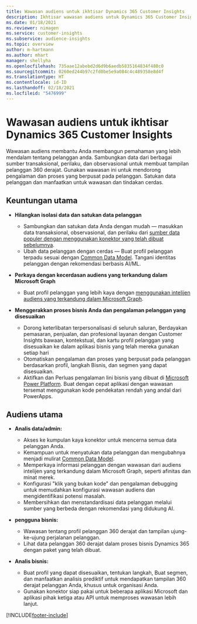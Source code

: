 ```yaml
---
title: Wawasan audiens untuk ikhtisar Dynamics 365 Customer Insights
description: Ikhtisar wawasan audiens untuk Dynamics 365 Customer Insights.
ms.date: 01/18/2021
ms.reviewer: nimagen
ms.service: customer-insights
ms.subservice: audience-insights
ms.topic: overview
author: m-hartmann
ms.author: mhart
manager: shellyha
ms.openlocfilehash: 735aae12abebd2d6d9b6aedb5835164834f480c0
ms.sourcegitcommit: 0260ed244b97c2fd0be5e9a084c4c489358e8d4f
ms.translationtype: HT
ms.contentlocale: id-ID
ms.lasthandoff: 02/18/2021
ms.locfileid: "5476999"
---
```

# <a name="audience-insights-for-dynamics-365-customer-insights-overview"></a>Wawasan audiens untuk ikhtisar Dynamics 365 Customer Insights

Wawasan audiens membantu Anda membangun pemahaman yang lebih mendalam tentang pelanggan anda. Sambungkan data dari berbagai sumber transaksional, perilaku, dan observasional untuk membuat tampilan pelanggan 360 derajat. Gunakan wawasan ini untuk mendorong pengalaman dan proses yang berpusat pada pelanggan. Satukan data pelanggan dan manfaatkan untuk wawasan dan tindakan cerdas.

## <a name="main-benefits"></a>Keuntungan utama 

- **Hilangkan isolasi data dan satukan data pelanggan**

  - Sambungkan dan satukan data Anda dengan mudah — masukkan data transaksional, observasional, dan perilaku dari [sumber data populer dengan menggunakan konektor yang telah dibuat sebelumnya](data-sources.md).
  - Ubah data pelanggan dengan cerdas — Buat profil pelanggan terpadu sesuai dengan [Common Data Model](https://docs.microsoft.com/common-data-model/). Tangani identitas pelanggan dengan rekomendasi berbasis AI/ML.

- **Perkaya dengan kecerdasan audiens yang terkandung dalam Microsoft Graph**

  - Buat profil pelanggan yang lebih kaya dengan [menggunakan intelijen audiens yang terkandung dalam Microsoft Graph](enrichment-microsoft-graph.md).  

- **Menggerakkan proses bisnis Anda dan pengalaman pelanggan yang disesuaikan**

  - Dorong keterlibatan terpersonalisasi di seluruh saluran, Berdayakan pemasaran, penjualan, dan profesional layanan dengan Customer Insights bawaan, kontekstual, dan kartu profil pelanggan yang disesuaikan ke dalam aplikasi bisnis yang telah mereka gunakan setiap hari
  - Otomatiskan pengalaman dan proses yang berpusat pada pelanggan berdasarkan profil, langkah Bisnis, dan segmen yang dapat disesuaikan.
  - Aktifkan dan Perluas pengalaman lini bisnis yang dibuat di [Microsoft Power Platform](https://powerplatform.microsoft.com/). Buat dengan cepat aplikasi dengan wawasan tersemat menggunakan kode pendekatan rendah yang andal dari PowerApps.  

## <a name="key-audiences"></a>Audiens utama

- **Analis data/admin:**

  - Akses ke kumpulan kaya konektor untuk mencerna semua data pelanggan Anda.
  - Kemampuan untuk menyatukan data pelanggan dan mengubahnya menjadi mulirat [Common Data Model](https://docs.microsoft.com/common-data-model/).
  - Memperkaya informasi pelanggan dengan wawasan dari audiens intelijen yang terkandung dalam Microsoft Graph, seperti afinitas dan minat merek.
  - Konfigurasi "klik yang bukan kode" dan pengalaman debugging untuk memudahkan konfigurasi wawasan audiens dan mengidentifikasi potensi masalah.
  - Membersihkan dan menstandardisasi data pelanggan melalui sumber yang berbeda dengan rekomendasi yang didukung AI.  

- **pengguna bisnis:**

  - Wawasan tentang profil pelanggan 360 derajat dan tampilan ujung-ke-ujung perjalanan pelanggan.
  - Lihat data pelanggan 360 derajat dalam proses bisnis Dynamics 365 dengan paket yang telah dibuat.

- **Analis bisnis:**

  - Buat profil yang dapat disesuaikan, tentukan langkah, Buat segmen, dan manfaatkan analisis prediktif untuk mendapatkan tampilan 360 derajat pelanggan Anda, khusus untuk organisasi Anda.  
  - Gunakan konektor siap pakai untuk beberapa aplikasi Microsoft dan aplikasi pihak ketiga atau API untuk memproses wawasan lebih lanjut.


[!INCLUDE[footer-include](../includes/footer-banner.md)]